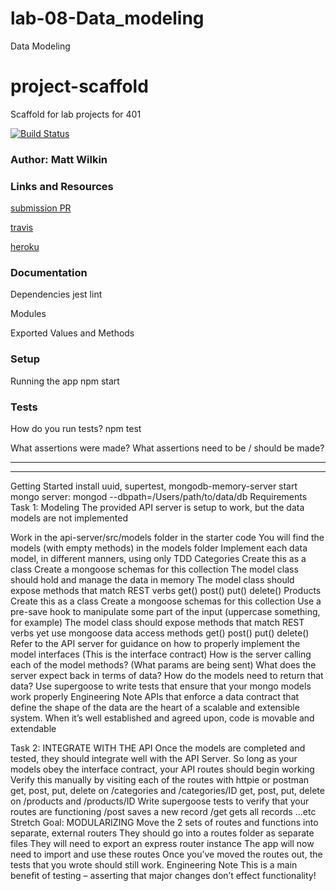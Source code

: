 # lab-08-Data_modeling
Data Modeling


# project-scaffold
Scaffold for lab projects for 401

[![Build Status](https://www.travis-ci.com/mwilkin-401-advanced-javascript/lab-04.svg?branch=master)](https://www.travis-ci.com/mwilkin-401-advanced-javascript/lab-04)

### Author: Matt Wilkin

### Links and Resources
[submission PR](https://github.com/mwilkin-401-advanced-javascript/lab-04/pull/4)

[travis](https://www.travis-ci.com/mwilkin-401-advanced-javascript/lab-04)

[heroku](https://stark-ravine-87947.herokuapp.com)


### Documentation

Dependencies
jest
lint

Modules


Exported Values and Methods


### Setup

Running the app
npm start

### Tests
How do you run tests?
npm test

What assertions were made?
What assertions need to be / should be made?

_________________
_________________

Getting Started
install uuid, supertest, mongodb-memory-server
start mongo server: mongod --dbpath=/Users/path/to/data/db
Requirements
Task 1: Modeling
The provided API server is setup to work, but the data models are not implemented

Work in the api-server/src/models folder in the starter code
You will find the models (with empty methods) in the models folder
Implement each data model, in different manners, using only TDD
Categories
Create this as a class
Create a mongoose schemas for this collection
The model class should hold and manage the data in memory
The model class should expose methods that match REST verbs
get()
post()
put()
delete()
Products
Create this as a class
Create a mongoose schemas for this collection
Use a pre-save hook to manipulate some part of the input (uppercase something, for example)
The model class should expose methods that match REST verbs yet use mongoose data access methods
get()
post()
put()
delete()
Refer to the API server for guidance on how to properly implement the model interfaces (This is the interface contract)
How is the server calling each of the model methods? (What params are being sent)
What does the server expect back in terms of data?
How do the models need to return that data?
Use supergoose to write tests that ensure that your mongo models work properly
Engineering Note APIs that enforce a data contract that define the shape of the data are the heart of a scalable and extensible system. When it’s well established and agreed upon, code is movable and extendable

Task 2: INTEGRATE WITH THE API
Once the models are completed and tested, they should integrate well with the API Server.
So long as your models obey the interface contract, your API routes should begin working
Verify this manually by visiting each of the routes with httpie or postman
get, post, put, delete on /categories and /categories/ID
get, post, put, delete on /products and /products/ID
Write supergoose tests to verify that your routes are functioning
/post saves a new record
/get gets all records
…etc
Stretch Goal: MODULARIZING
Move the 2 sets of routes and functions into separate, external routers
They should go into a routes folder as separate files
They will need to export an express router instance
The app will now need to import and use these routes
Once you’ve moved the routes out, the tests that you wrote should still work.
Engineering Note This is a main benefit of testing – asserting that major changes don’t effect functionality!
